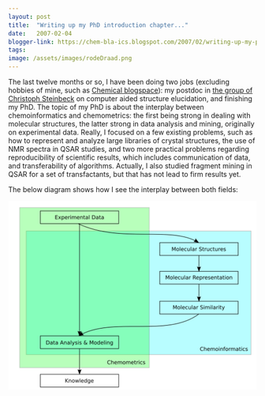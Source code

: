 ```yaml
---
layout: post
title:  "Writing up my PhD introduction chapter..."
date:   2007-02-04
blogger-link: https://chem-bla-ics.blogspot.com/2007/02/writing-up-my-phd-introduction-chapter.html
tags:
image: /assets/images/rodeDraad.png
---
```


The last twelve months or so, I have been doing two jobs (excluding hobbies of mine, such as
[Chemical blogspace](http://wiki.cubic.uni-koeln.de/cb/)): my postdoc in [the group of Christoph Steinbeck](http://almost.cubic.uni-koeln.de/jrg)
on computer aided structure elucidation, and finishing my PhD. The topic of my PhD is about the interplay between chemoinformatics
and chemometrics: the first being strong in dealing with molecular structures, the latter strong in data analysis and mining,
originally on experimental data. Really, I focused on a few existing problems, such as how to represent and analyze large
libraries of crystal structures, the use of NMR spectra in QSAR studies, and two more practical problems regarding reproducibility
of scientific results, which includes communication of data, and transferability of algorithms. Actually, I also studied fragment
mining in QSAR for a set of transfactants, but that has not lead to firm results yet.

The below diagram shows how I see the interplay between both fields:

![](/assets/images/rodeDraad.png)
